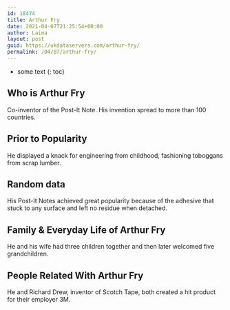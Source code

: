 ```yaml
---
id: 18474
title: Arthur Fry
date: 2021-04-07T21:25:54+00:00
author: Laima
layout: post
guid: https://ukdataservers.com/arthur-fry/
permalink: /04/07/arthur-fry/
---
```


* some text
{: toc}


## Who is Arthur Fry
                  
                  
                  
Co-inventor of the Post-It Note. His invention spread to more than 100 countries.
                  
              
            
              
            
                
                
                
## Prior to Popularity
                  
                  
                  
He displayed a knack for engineering from childhood, fashioning toboggans from scrap lumber.
                  
              
            
              
            
                
                
                
## Random data
                  
                  
                  
His Post-It Notes achieved great popularity because of the adhesive that stuck to any surface and left no residue when detached.
                  
              
            
              
            
                
                
                
## Family & Everyday Life of Arthur Fry
                  
                  
                  
He and his wife had three children together and then later welcomed five grandchildren.
                  
              
            
              
            
                
                
                
## People Related With Arthur Fry
                  
                  
                  
He and Richard Drew, inventor of Scotch Tape, both created a hit product for their employer 3M.
                  
              
            
              
            
                
              
            
              
              
            
            
              
            
          
          
          